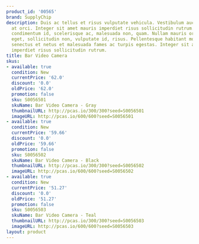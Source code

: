 ```yaml
---
product_id: '00565'
brand: SupplyChip
description: Duis ac tellus et risus vulputate vehicula. Vestibulum auctor tortor
  at orci. Integer sit amet mauris imperdiet risus sollicitudin rutrum. Ut pede est,
  condimentum id, scelerisque ac, malesuada non, quam. Nullam mauris orci, porttitor
  eget, sollicitudin non, vulputate id, risus. Pellentesque habitant morbi tristique
  senectus et netus et malesuada fames ac turpis egestas. Integer sit amet mauris
  imperdiet risus sollicitudin rutrum.
title: Bar Video Camera
skus:
- available: true
  condition: New
  currentPrice: '62.0'
  discount: '0.0'
  oldPrice: '62.0'
  promotion: false
  sku: S0056501
  skuName: Bar Video Camera - Gray
  thumbnailURL: http://pcas.io/300/300?seed=S0056501
  imageURL: http://pcas.io/600/600?seed=S0056501
- available: true
  condition: New
  currentPrice: '59.66'
  discount: '0.0'
  oldPrice: '59.66'
  promotion: false
  sku: S0056502
  skuName: Bar Video Camera - Black
  thumbnailURL: http://pcas.io/300/300?seed=S0056502
  imageURL: http://pcas.io/600/600?seed=S0056502
- available: true
  condition: New
  currentPrice: '51.27'
  discount: '0.0'
  oldPrice: '51.27'
  promotion: false
  sku: S0056503
  skuName: Bar Video Camera - Teal
  thumbnailURL: http://pcas.io/300/300?seed=S0056503
  imageURL: http://pcas.io/600/600?seed=S0056503
layout: product
---
```

